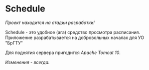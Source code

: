 # Schedule
*Проект находится на стадии разработки!*

Schedule - это удобное (ага) средство просмотра расписания.
Приложение разрабатывается на добровольных началах для УО "БрГТУ"

Для поднятия сервера пригодится *Apache Tomcat 10*.

*Изменения - всегда.*
